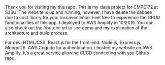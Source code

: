 Thank you for visiting my this repo. This is my class project for CMPE172 at SJSU. The website is up and running, however, I have delete the dabase due to cost. Sorry for your inconvenience. Feel free to experience the CRUD functionalities of this app. I deployed to AWS Amplify in 10/2019. You can also check out the Youtube url to see demo and my explanation of the architecture and build process.

For dev: 
HTML/CSS, React.js for the front-end. 
Node.js, Express.js, MongoDB. 
AWS Cognito for authentication.
I hosted my website on AWS Amplify. It's a great service allowing CI/CD connecting with you Github repo. 

